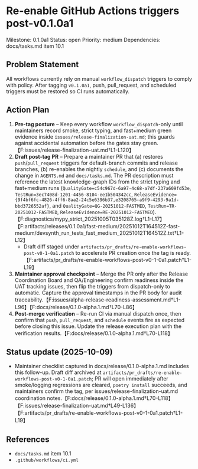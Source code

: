 # Re-enable GitHub Actions triggers post-v0.1.0a1
Milestone: 0.1.0a1
Status: open
Priority: medium
Dependencies: docs/tasks.md item 10.1

## Problem Statement
All workflows currently rely on manual `workflow_dispatch` triggers to comply with policy. After tagging `v0.1.0a1`, push, pull_request, and scheduled triggers must be restored so CI runs automatically.

## Action Plan
1. **Pre-tag posture** – Keep every workflow `workflow_dispatch`-only until maintainers record smoke, strict typing, and fast+medium green evidence inside `issues/release-finalization-uat.md`; this guards against accidental automation before the gates stay green.【F:issues/release-finalization-uat.md†L1-L120】
2. **Draft post-tag PR** – Prepare a maintainer PR that (a) restores `push`/`pull_request` triggers for default-branch commits and release branches, (b) re-enables the nightly `schedule`, and (c) documents the change in `AGENTS.md` and `docs/tasks.md`. The PR description must reference the latest knowledge-graph IDs from the strict typing and fast+medium runs (`QualityGate=c54c967d-6a97-4c68-a7df-237a609fd53e`, `TestRun=3ec7408d-1201-4456-8104-ee1b504342cc`, `ReleaseEvidence={9f4bf6fc-4826-4ff6-8aa2-24c5e6396b37,e3208765-a9f9-4293-9a1d-bbd3726552af}`, and `QualityGate=QG-20251012-FASTMED`, `TestRun=TR-20251012-FASTMED`, `ReleaseEvidence=RE-20251012-FASTMED`).【F:diagnostics/mypy_strict_20251005T035128Z.log†L1-L17】【F:artifacts/releases/0.1.0a1/fast-medium/20251012T164512Z-fast-medium/devsynth_run_tests_fast_medium_20251012T164512Z.txt†L1-L12】
   - Draft diff staged under `artifacts/pr_drafts/re-enable-workflows-post-v0-1-0a1.patch` to accelerate PR creation once the tag is ready.【F:artifacts/pr_drafts/re-enable-workflows-post-v0-1-0a1.patch†L1-L19】
3. **Maintainer approval checkpoint** – Merge the PR only after the Release Coordination Board and QA/Engineering confirm readiness inside the UAT tracking issues, then flip the triggers from dispatch-only to automatic. Capture the approval timestamps in the PR body for audit traceability.【F:issues/alpha-release-readiness-assessment.md†L1-L96】【F:docs/release/0.1.0-alpha.1.md†L70-L86】
4. **Post-merge verification** – Re-run CI via manual dispatch once, then confirm that `push`, `pull_request`, and `schedule` events fire as expected before closing this issue. Update the release execution plan with the verification results.【F:docs/release/0.1.0-alpha.1.md†L70-L118】

## Status update (2025-10-09)
- Maintainer checklist captured in docs/release/0.1.0-alpha.1.md includes this follow-up. Draft diff archived at `artifacts/pr_drafts/re-enable-workflows-post-v0-1-0a1.patch`; PR will open immediately after smoke/logging regressions are cleared, `poetry install` succeeds, and maintainers confirm the tag, per issues/release-finalization-uat.md coordination notes.【F:docs/release/0.1.0-alpha.1.md†L70-L118】【F:issues/release-finalization-uat.md†L49-L136】【F:artifacts/pr_drafts/re-enable-workflows-post-v0-1-0a1.patch†L1-L19】

## References
- `docs/tasks.md` item 10.1
- `.github/workflows/ci.yml`
